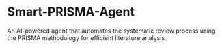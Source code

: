 # Smart-PRISMA-Agent
An AI-powered agent that automates the systematic review process using the PRISMA methodology for efficient literature analysis.
